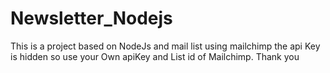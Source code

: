 # Newsletter_Nodejs
This is a project based on NodeJs and mail list using mailchimp
the api Key is hidden so use your Own apiKey and List id of Mailchimp.
Thank you
